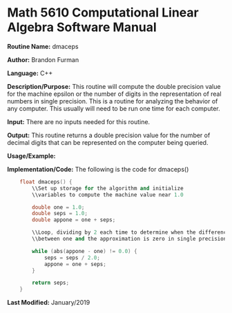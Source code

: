 # Math 5610 Computational Linear Algebra Software Manual

**Routine Name:** dmaceps

**Author:** Brandon Furman

**Language:** C++

**Description/Purpose:** This routine will compute the double precision value for the machine epsilon or the number of digits
in the representation of real numbers in single precision. This is a routine for analyzing the behavior of any computer. This
usually will need to be run one time for each computer.

**Input:** There are no inputs needed for this routine.

**Output:** This routine returns a double precision value for the number of decimal digits that can be represented on the
computer being queried.

**Usage/Example:**

**Implementation/Code:** The following is the code for dmaceps()

```C++
    float dmaceps() {
    	\\Set up storage for the algorithm and initialize
		\\variables to compute the machine value near 1.0

		double one = 1.0;
		double seps = 1.0;
		double appone = one + seps;

		\\Loop, dividing by 2 each time to determine when the difference
		\\between one and the approximation is zero in single precision

		while (abs(appone - one) != 0.0) {
			seps = seps / 2.0;
			appone = one + seps;
		}

		return seps;
    }
```

**Last Modified:** January/2019